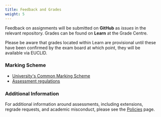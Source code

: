 ```yaml
---
title: Feedback and Grades
weight: 5
---
```


Feedback on assignments will be submitted on __GitHub__ as _issues_ in the relevant repository. Grades can be found on __Learn__ at the Grade Centre.

Please be aware that grades located within Learn are provisional until these have been confirmed by the exam board at which point, they will be available via EUCLID.

### Marking Scheme

- [University's Common Marking Scheme](https://edin.ac/common-marking-scheme)
- [Assessment regulations](https://edin.ac/assessment-regulations)

### Additional Information

For additional information around assessments, including extensions, regrade requests, and academic misconduct, please see the [Policies](/policies) page.